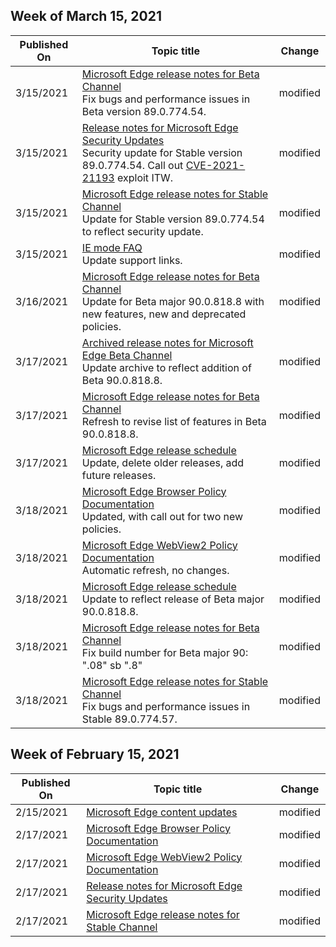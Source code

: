 <!-- This file is generated automatically each week. Changes made to this file will be overwritten.-->




## Week of March 15, 2021


| Published On |Topic title | Change |
|------|------------|--------|
| 3/15/2021 | [Microsoft Edge release notes for Beta Channel](/DeployEdge/microsoft-edge-relnote-beta-channel)<br>Fix bugs and performance issues in Beta version 89.0.774.54. | modified |
| 3/15/2021 | [Release notes for Microsoft Edge Security Updates](/DeployEdge/microsoft-edge-relnotes-security)<br>Security update for Stable version 89.0.774.54. Call out [CVE-2021-21193](https://msrc.microsoft.com/update-guide/vulnerability/CVE-2021-21193) exploit ITW. | modified |
| 3/15/2021 | [Microsoft Edge release notes for Stable Channel](/DeployEdge/microsoft-edge-relnote-stable-channel)<br>Update for Stable version 89.0.774.54 to reflect security update. | modified |
| 3/15/2021 | [IE mode FAQ](/DeployEdge/edge-ie-mode-faq)<br>Update support links. | modified |
| 3/16/2021 | [Microsoft Edge release notes for Beta Channel](/DeployEdge/microsoft-edge-relnote-beta-channel)<br>Update for Beta major 90.0.818.8 with new features, new and deprecated policies. | modified |
| 3/17/2021 | [Archived release notes for Microsoft Edge Beta Channel](/DeployEdge/microsoft-edge-relnote-archive-beta-channel)<br>Update archive to reflect addition of Beta 90.0.818.8. | modified |
| 3/17/2021 | [Microsoft Edge release notes for Beta Channel](/DeployEdge/microsoft-edge-relnote-beta-channel)<br>Refresh to revise list of features in Beta 90.0.818.8. | modified |
| 3/17/2021 | [Microsoft Edge release schedule](/DeployEdge/microsoft-edge-release-schedule)<br>Update, delete older releases, add future releases. | modified |
| 3/18/2021 | [Microsoft Edge Browser Policy Documentation](/DeployEdge/microsoft-edge-policies)<br>Updated, with call out for two new policies. | modified |
| 3/18/2021 | [Microsoft Edge WebView2 Policy Documentation](/DeployEdge/microsoft-edge-webview-policies)<br>Automatic refresh, no changes. | modified |
| 3/18/2021 | [Microsoft Edge release schedule](/DeployEdge/microsoft-edge-release-schedule)<br>Update to reflect release of Beta major 90.0.818.8. | modified |
| 3/18/2021 | [Microsoft Edge release notes for Beta Channel](/DeployEdge/microsoft-edge-relnote-beta-channel)<br>Fix build number for Beta major 90: ".08" sb ".8" | modified |
| 3/18/2021 | [Microsoft Edge release notes for Stable Channel](/DeployEdge/microsoft-edge-relnote-stable-channel)<br>Fix bugs and performance issues in Stable 89.0.774.57. | modified |

## Week of February 15, 2021


| Published On |Topic title | Change |
|------|------------|--------|
| 2/15/2021 | [Microsoft Edge content updates](/DeployEdge/microsoft-edge-content-updates) | modified |
| 2/17/2021 | [Microsoft Edge Browser Policy Documentation](/DeployEdge/microsoft-edge-policies) | modified |
| 2/17/2021 | [Microsoft Edge WebView2 Policy Documentation](/DeployEdge/microsoft-edge-webview-policies) | modified |
| 2/17/2021 | [Release notes for Microsoft Edge Security Updates](/DeployEdge/microsoft-edge-relnotes-security) | modified |
| 2/17/2021 | [Microsoft Edge release notes for Stable Channel](/DeployEdge/microsoft-edge-relnote-stable-channel) | modified |
